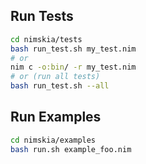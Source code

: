 ## Run Tests

```bash
cd nimskia/tests
bash run_test.sh my_test.nim
# or
nim c -o:bin/ -r my_test.nim
# or (run all tests)
bash run_test.sh --all
```

## Run Examples

```bash
cd nimskia/examples
bash run.sh example_foo.nim
```